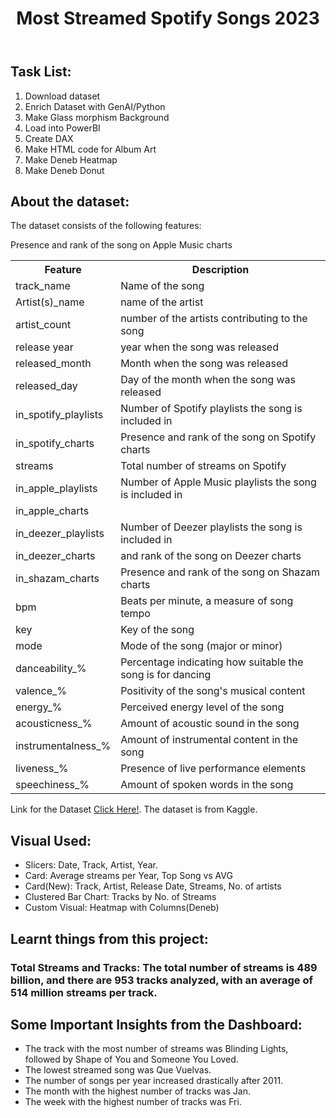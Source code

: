 <!DOCTYPE html>
<html lang="en">
<head>
    <meta charset="UTF-8">
    <meta name="viewport" content="width=device-width, initial-scale=1.0">
</head>
<body>
    <header>
        <h1>Most Streamed Spotify Songs 2023</h1>
    </header>
     <main>
        <h2>Task List:</h2>
        <ol>
            <li>Download dataset</li>
            <li>Enrich Dataset with GenAI/Python</li>
            <li>Make Glass morphism Background</li>
            <li>Load into PowerBI</li>
            <li>Create DAX</li>
            <li>Make HTML code for Album Art</li>
            <li>Make Deneb Heatmap</li>
            <li>Make Deneb Donut</li>
        </ol>
        <h2>About the dataset:</h2>
        <p>The dataset consists of the following features:</p>
        <table>
            <tr>
                <th>Feature</th>
                <th>Description</th>
            </tr>
            <tr>
                <td>track_name</td>
                <td>Name of the song</td>
            </tr>
            <tr>
                <td>Artist(s)_name</td>
                <td>name of the artist</td>
           </tr>
            <tr>
                <td>artist_count</td>
                <td>number of the artists contributing to the song </td>
            </tr>
            <tr>
                <td>release year</td>
                <td>year when the song was released</td>
            </tr>
            <tr>
                <td>released_month</td>
                <td>Month when the song was released</td>
            </tr>
            <tr>
                <td>released_day</td>
                <td>Day of the month when the song was released</td>    
            </tr>
            <tr>
                <td>in_spotify_playlists</td>
                <td>Number of Spotify playlists the song is included in</td>
            </tr>
            <tr>
                <td>in_spotify_charts</td>
                <td> Presence and rank of the song on Spotify charts</td>
            </tr>
            <tr>
                <td>streams</td>
                <td>Total number of streams on Spotify</td>
            </tr>
            <tr>
                <td>in_apple_playlists</td>
                <td>  Number of Apple Music playlists the song is included in</td>
            </tr>
            <tr>
            <td>in_apple_charts</td>
            <td></td>Presence and rank of the song on Apple Music charts</td>   
            </tr>
            <tr>
                <td>in_deezer_playlists</td>
                <td>Number of Deezer playlists the song is included in</td>
            </tr>
            <tr>
                <td>in_deezer_charts</td>
                <td> and rank of the song on Deezer charts</td>
            </tr>
            <tr>
                <td>in_shazam_charts</td>
                <td>Presence and rank of the song on Shazam charts</td>
            </tr>
            <tr>
                <td>bpm</td>
               <td>Beats per minute, a measure of song tempo</td>
            </tr>
            <tr>
                <td>key</td>
                <td>Key of the song</td>
            </tr>
            <tr>
                <td>mode</td>
                <td>Mode of the song (major or minor)</td>
            </tr>
            <tr>
                <td>danceability_%</td>
                <td>Percentage indicating how suitable the song is for dancing</td>
            </tr>
            <tr>
                <td>valence_%</td>
                <td>Positivity of the song's musical content</td>
            </tr>
            <tr>
                <td>energy_%</td>
                 <td>Perceived energy level of the song</td>
            </tr>
            <tr>
                <td>acousticness_%</td>
                <td>Amount of acoustic sound in the song</td>
            </tr>
            <tr>
                <td>instrumentalness_%</td>
                <td>Amount of instrumental content in the song</td>
            </tr>
            <tr>
                <td>liveness_%</td>
                <td>Presence of live performance elements</td>
            </tr>
            <tr>
                <td>speechiness_%</td>
                 <td>Amount of spoken words in the song</td>
            </tr>
        </table>
        <p>Link for the Dataset <a href="https://www.kaggle.com/datasets/nelgiriyewithana/top-spotify-songs-2023?rvi=1">Click Here!</a>. The dataset is from Kaggle.</p>
         <h2>Visual Used:</h2>
        <ul>
            <li>Slicers: Date, Track, Artist, Year.</li>
            <li>Card: Average streams per Year, Top Song vs AVG</li>
            <li>Card(New): Track, Artist, Release Date, Streams, No. of artists</li>
            <li>Clustered Bar Chart: Tracks by No. of Streams</li>
            <li>Custom Visual: Heatmap with Columns(Deneb)</li>
        </ul>
        <h2>Learnt things from this project:</h2>
            <h3>Total Streams and Tracks: The total number of streams is 489 billion, and there are 953 tracks analyzed, with an average of 514 million streams per track.</h3>
        <ul>
        </ul>
        <h2>Some Important Insights from the Dashboard:</h2>
        <ul>
            <li>The track with the most number of streams was Blinding Lights, followed by Shape of You and Someone You Loved.</li>
            <li>The lowest streamed song was Que Vuelvas.</li>
            <li>The number of songs per year increased drastically after 2011.</li>
            <li>The month with the highest number of tracks was Jan.</li>
            <li>The week with the highest number of tracks was Fri.</li>
        </ul>
    </main>
</body>
</html>
